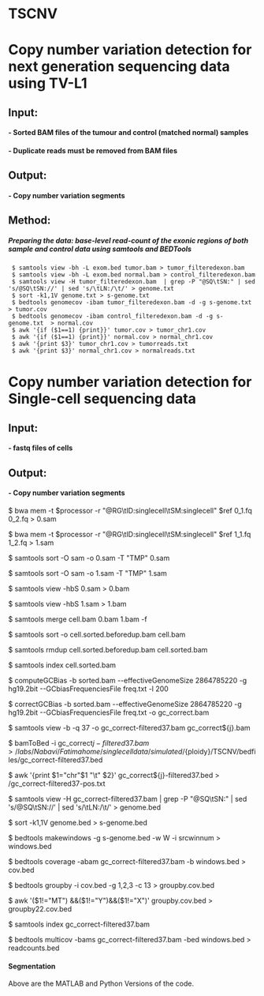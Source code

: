 # TSCNV

# **Copy number variation detection for next generation sequencing data using TV-L1**

## **Input:**

#### - Sorted BAM files of the tumour and control (matched normal) samples

#### - Duplicate reads must be removed from BAM files

## **Output:**

#### - Copy number variation segments


## **Method:**

##### Preparing the data: base-level read-count of the exonic regions of both sample and control data using samtools and BEDTools

```
 $ samtools view -bh -L exom.bed tumor.bam > tumor_filteredexon.bam
 $ samtools view -bh -L exom.bed normal.bam > control_filteredexon.bam
 $ samtools view -H tumor_filteredexon.bam  | grep -P "@SQ\tSN:" | sed 's/@SQ\tSN://' | sed 's/\tLN:/\t/' > genome.txt
 $ sort -k1,1V genome.txt > s-genome.txt
 $ bedtools genomecov -ibam tumor_filteredexon.bam -d -g s-genome.txt  > tumor.cov
 $ bedtools genomecov -ibam control_filteredexon.bam -d -g s-genome.txt  > normal.cov 
 $ awk '{if ($1==1) {print}}' tumor.cov > tumor_chr1.cov
 $ awk '{if ($1==1) {print}}' normal.cov > normal_chr1.cov
 $ awk '{print $3}' tumor_chr1.cov > tumorreads.txt
 $ awk '{print $3}' normal_chr1.cov > normalreads.txt

```


# **Copy number variation detection for Single-cell sequencing data**
## **Input:**

#### - fastq files of cells

## **Output:**

#### - Copy number variation segments





$ bwa mem -t $processor -r  "@RG\tID:singlecell\tSM:singlecell" $ref 0_1.fq 0_2.fq > 0.sam

$ bwa mem -t $processor -r  "@RG\tID:singlecell\tSM:singlecell" $ref 1_1.fq 1_2.fq > 1.sam

$ samtools sort -O sam -o 0.sam -T "TMP" 0.sam

$ samtools sort -O sam -o 1.sam -T "TMP" 1.sam

$ samtools view  -hbS 0.sam > 0.bam

$ samtools view -hbS 1.sam > 1.bam

$ samtools merge cell.bam 0.bam 1.bam -f

$ samtools sort -o cell.sorted.beforedup.bam cell.bam

$ samtools rmdup cell.sorted.beforedup.bam cell.sorted.bam

$ samtools index cell.sorted.bam




$ computeGCBias -b sorted.bam --effectiveGenomeSize 2864785220 -g hg19.2bit --GCbiasFrequenciesFile freq.txt -l 200

$ correctGCBias -b sorted.bam --effectiveGenomeSize 2864785220 -g hg19.2bit --GCbiasFrequenciesFile freq.txt -o gc_correct.bam


$ samtools view -b -q 37 -o gc_correct-filtered37.bam gc_correct${j}.bam

$ bamToBed -i gc_correct${j}-filtered37.bam > /labs/Nabavi/Fatimahome/singlecelldata/simulated/${ploidy}/TSCNV/bedfiles/gc_correct-filtered37.bed

$ awk '{print $1="chr"$1 "\t" $2}' gc_correct${j}-filtered37.bed > /gc_correct-filtered37-pos.txt


$ samtools view -H gc_correct-filtered37.bam  | grep -P "@SQ\tSN:" | sed 's/@SQ\tSN://' | sed 's/\tLN:/\t/' > genome.bed

$ sort -k1,1V genome.bed > s-genome.bed

$ bedtools makewindows -g s-genome.bed -w W  -i srcwinnum >  windows.bed


$ bedtools coverage -abam gc_correct-filtered37.bam -b windows.bed > cov.bed

$ bedtools groupby -i cov.bed -g 1,2,3 -c 13 > groupby.cov.bed

$ awk '($1!="MT") &&($1!="Y")&&($1!="X")' groupby.cov.bed > groupby22.cov.bed

$ samtools index gc_correct-filtered37.bam 

$ bedtools multicov -bams gc_correct-filtered37.bam -bed windows.bed > readcounts.bed

#### Segmentation

Above are the MATLAB and Python Versions of the code. 








